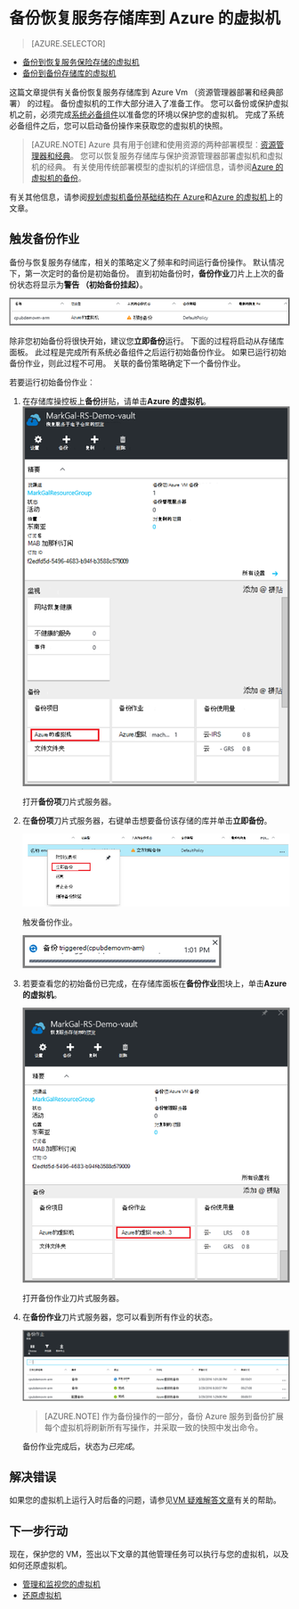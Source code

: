 <properties
    pageTitle="备份恢复服务存储库到 Azure Vm |Microsoft Azure"
    description="发现、 注册和 Azure 虚拟机备份到 Azure 虚拟机备份这些过程恢复服务的保险库。"
    services="backup"
    documentationCenter=""
    authors="markgalioto"
    manager="cfreeman"
    editor=""
    keywords="虚拟机备份;备份虚拟机;备份和灾难恢复;arm vm 备份"/>

<tags
    ms.service="backup"
    ms.workload="storage-backup-recovery"
    ms.tgt_pltfrm="na"
    ms.devlang="na"
    ms.topic="article"
    ms.date="07/29/2016"
    ms.author="trinadhk; jimpark; markgal;"/>


# <a name="back-up-azure-vms-to-a-recovery-services-vault"></a>备份恢复服务存储库到 Azure 的虚拟机

> [AZURE.SELECTOR]
- [备份到恢复服务保险存储的虚拟机](backup-azure-arm-vms.md)
- [备份到备份存储库的虚拟机](backup-azure-vms.md)

这篇文章提供有关备份恢复服务存储库到 Azure Vm （资源管理器部署和经典部署） 的过程。 备份虚拟机的工作大部分进入了准备工作。 您可以备份或保护虚拟机之前，必须完成[系统必备组件](backup-azure-arm-vms-prepare.md)以准备您的环境以保护您的虚拟机。 完成了系统必备组件之后，您可以启动备份操作来获取您的虚拟机的快照。

>[AZURE.NOTE] Azure 具有用于创建和使用资源的两种部署模型︰[资源管理器和经典](../resource-manager-deployment-model.md)。 您可以恢复服务存储库与保护资源管理器部署虚拟机和虚拟机的经典。 有关使用传统部署模型的虚拟机的详细信息，请参阅[Azure 的虚拟机的备份](backup-azure-vms.md)。

有关其他信息，请参阅[规划虚拟机备份基础结构在 Azure](backup-azure-vms-introduction.md)和[Azure 的虚拟机](https://azure.microsoft.com/documentation/services/virtual-machines/)上的文章。

## <a name="triggering-the-back-up-job"></a>触发备份作业

备份与恢复服务存储库，相关的策略定义了频率和时间运行备份操作。 默认情况下，第一次定时的备份是初始备份。 直到初始备份时，**备份作业**刀片上上次的备份状态将显示为**警告 （初始备份挂起）**。

![挂起的备份](./media/backup-azure-vms-first-look-arm/initial-backup-not-run.png)

除非您初始备份将很快开始，建议您**立即备份**运行。 下面的过程将启动从存储库面板。 此过程是完成所有系统必备组件之后运行初始备份作业。 如果已运行初始备份作业，则此过程不可用。 关联的备份策略确定下一个备份作业。  

若要运行初始备份作业︰

1. 在存储库操控板上**备份**拼贴，请单击**Azure 的虚拟机**。 <br/>
    ![设置图标](./media/backup-azure-vms-first-look-arm/rs-vault-in-dashboard-backup-vms.png)

    打开**备份项**刀片式服务器。

2. 在**备份项**刀片式服务器，右键单击想要备份该存储的库并单击**立即备份**。

    ![设置图标](./media/backup-azure-vms-first-look-arm/back-up-now.png)

    触发备份作业。 <br/>

    ![触发备份作业](./media/backup-azure-vms-first-look-arm/backup-triggered.png)

3. 若要查看您的初始备份已完成，在存储库面板在**备份作业**图块上，单击**Azure 的虚拟机**。

    ![备份作业平铺](./media/backup-azure-vms-first-look-arm/open-backup-jobs.png)

    打开备份作业刀片式服务器。

4. 在**备份作业**刀片式服务器，您可以看到所有作业的状态。

    ![备份作业平铺](./media/backup-azure-vms-first-look-arm/backup-jobs-in-jobs-view.png)

    >[AZURE.NOTE] 作为备份操作的一部分，备份 Azure 服务到备份扩展每个虚拟机将刷新所有写操作，并采取一致的快照中发出命令。

    备份作业完成后，状态为*已完成*。


## <a name="troubleshooting-errors"></a>解决错误
如果您的虚拟机上运行入时后备的问题，请参见[VM 疑难解答文章](backup-azure-vms-troubleshoot.md)有关的帮助。

## <a name="next-steps"></a>下一步行动

现在，保护您的 VM，签出以下文章的其他管理任务可以执行与您的虚拟机，以及如何还原虚拟机。

- [管理和监视您的虚拟机](backup-azure-manage-vms.md)
- [还原虚拟机](backup-azure-arm-restore-vms.md)
